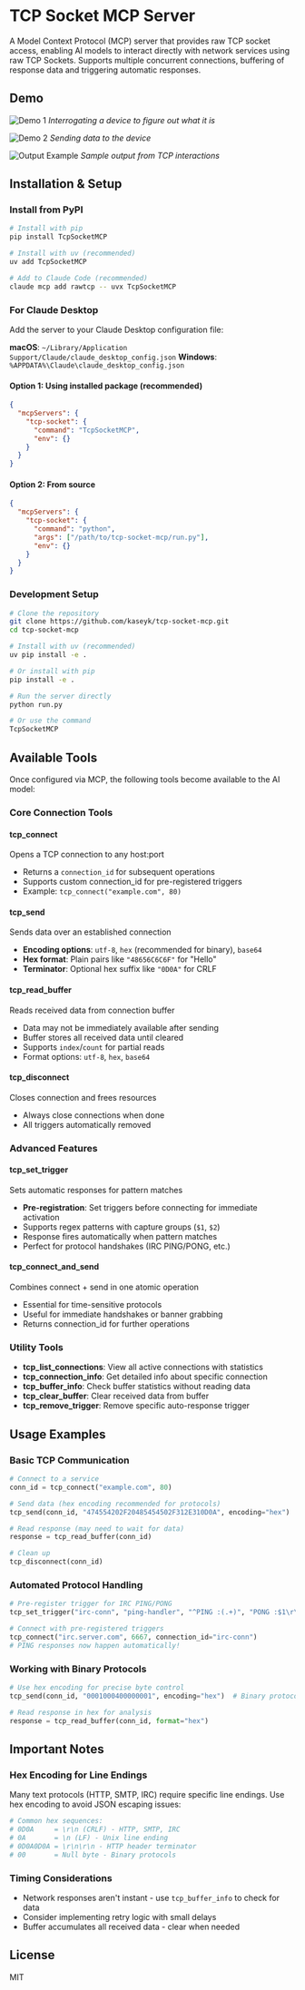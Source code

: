 # TCP Socket MCP Server

A Model Context Protocol (MCP) server that provides raw TCP socket access, enabling AI models to interact directly with network services using raw TCP Sockets.
Supports multiple concurrent connections, buffering of response data and triggering automatic responses.

## Demo

![Demo 1](https://raw.githubusercontent.com/SpaceyKasey/TcpSocketMCP/main/assets/Demo1.gif)
*Interrogating a device to figure out what it is*

![Demo 2](https://raw.githubusercontent.com/SpaceyKasey/TcpSocketMCP/main/assets/Demo2.gif)
*Sending data to the device*

![Output Example](https://raw.githubusercontent.com/SpaceyKasey/TcpSocketMCP/main/assets/output.jpg)
*Sample output from TCP interactions*

## Installation & Setup

### Install from PyPI

```bash
# Install with pip
pip install TcpSocketMCP

# Install with uv (recommended)
uv add TcpSocketMCP

# Add to Claude Code (recommended)
claude mcp add rawtcp -- uvx TcpSocketMCP
```

### For Claude Desktop

Add the server to your Claude Desktop configuration file:

**macOS**: `~/Library/Application Support/Claude/claude_desktop_config.json`
**Windows**: `%APPDATA%\Claude\claude_desktop_config.json`

#### Option 1: Using installed package (recommended)
```json
{
  "mcpServers": {
    "tcp-socket": {
      "command": "TcpSocketMCP",
      "env": {}
    }
  }
}
```

#### Option 2: From source
```json
{
  "mcpServers": {
    "tcp-socket": {
      "command": "python",
      "args": ["/path/to/tcp-socket-mcp/run.py"],
      "env": {}
    }
  }
}
```

### Development Setup

```bash
# Clone the repository
git clone https://github.com/kaseyk/tcp-socket-mcp.git
cd tcp-socket-mcp

# Install with uv (recommended)
uv pip install -e .

# Or install with pip
pip install -e .

# Run the server directly
python run.py

# Or use the command
TcpSocketMCP
```

## Available Tools

Once configured via MCP, the following tools become available to the AI model:

### Core Connection Tools

#### tcp_connect
Opens a TCP connection to any host:port
- Returns a `connection_id` for subsequent operations
- Supports custom connection_id for pre-registered triggers
- Example: `tcp_connect("example.com", 80)`

#### tcp_send  
Sends data over an established connection
- **Encoding options**: `utf-8`, `hex` (recommended for binary), `base64`
- **Hex format**: Plain pairs like `"48656C6C6F"` for "Hello"
- **Terminator**: Optional hex suffix like `"0D0A"` for CRLF

#### tcp_read_buffer
Reads received data from connection buffer
- Data may not be immediately available after sending
- Buffer stores all received data until cleared
- Supports `index`/`count` for partial reads
- Format options: `utf-8`, `hex`, `base64`

#### tcp_disconnect
Closes connection and frees resources
- Always close connections when done
- All triggers automatically removed

### Advanced Features

#### tcp_set_trigger
Sets automatic responses for pattern matches
- **Pre-registration**: Set triggers before connecting for immediate activation
- Supports regex patterns with capture groups (`$1`, `$2`)
- Response fires automatically when pattern matches
- Perfect for protocol handshakes (IRC PING/PONG, etc.)

#### tcp_connect_and_send
Combines connect + send in one atomic operation
- Essential for time-sensitive protocols
- Useful for immediate handshakes or banner grabbing
- Returns connection_id for further operations

### Utility Tools

- **tcp_list_connections**: View all active connections with statistics
- **tcp_connection_info**: Get detailed info about specific connection
- **tcp_buffer_info**: Check buffer statistics without reading data
- **tcp_clear_buffer**: Clear received data from buffer
- **tcp_remove_trigger**: Remove specific auto-response trigger

## Usage Examples

### Basic TCP Communication

```python
# Connect to a service
conn_id = tcp_connect("example.com", 80)

# Send data (hex encoding recommended for protocols)
tcp_send(conn_id, "474554202F20485454502F312E310D0A", encoding="hex")  # GET / HTTP/1.1\r\n

# Read response (may need to wait for data)
response = tcp_read_buffer(conn_id)

# Clean up
tcp_disconnect(conn_id)
```

### Automated Protocol Handling

```python
# Pre-register trigger for IRC PING/PONG
tcp_set_trigger("irc-conn", "ping-handler", "^PING :(.+)", "PONG :$1\r\n")

# Connect with pre-registered triggers
tcp_connect("irc.server.com", 6667, connection_id="irc-conn")
# PING responses now happen automatically!
```

### Working with Binary Protocols

```python
# Use hex encoding for precise byte control
tcp_send(conn_id, "0001000400000001", encoding="hex")  # Binary protocol header

# Read response in hex for analysis
response = tcp_read_buffer(conn_id, format="hex")
```

## Important Notes

### Hex Encoding for Line Endings

Many text protocols (HTTP, SMTP, IRC) require specific line endings. Use hex encoding to avoid JSON escaping issues:

```python
# Common hex sequences:
# 0D0A     = \r\n (CRLF) - HTTP, SMTP, IRC
# 0A       = \n (LF) - Unix line ending
# 0D0A0D0A = \r\n\r\n - HTTP header terminator
# 00       = Null byte - Binary protocols
```

### Timing Considerations

- Network responses aren't instant - use `tcp_buffer_info` to check for data
- Consider implementing retry logic with small delays
- Buffer accumulates all received data - clear when needed

## License

MIT